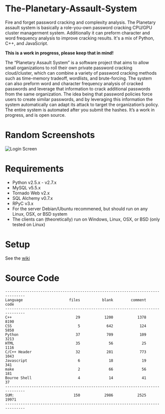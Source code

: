 The-Planetary-Assault-System
============================
Fire and forget password cracking and complexity analysis.  The Planetary assault system is basically a role-you-own password cracking CPU/GPU cluster managerment system.  Additionally it can preform character and word frequency analysis to improve cracking results.  It's a mix of Python, C++, and JavaScript. 

__This is a work in progress, please keep that in mind!__

The “Planetary Assault System” is a software project that aims to allow small organizations to roll their own private password cracking cloud/cluster, which can combine a variety of password cracking methods such as time-memory tradeoff, wordlists, and brute-forcing.  The system can also preform word and character frequency analysis of cracked passwords and leverage that information to crack additional passwords from the same organization.  The idea being that password policies force users to create similar passwords, and by leveraging this information the system automatically can adapt its attack to target the organization’s policy.  The entire system is automated after you submit the hashes.  It’s a work in progress, and is open source.

Random Screenshots
====================
![Login Screen](http://i.imgur.com/LSOTEe3.png "Login Screen")


Requirements
===============
* Python v2.5.x - v2.7.x
* MySQL v5.5.x
* Tornado Web v2.x
* SQL Alchemy v0.7.x
* RPyC v3.x
* For the server Debian/Ubuntu recommened, but should run on any Linux, OSX, or BSD system
* The clients can (theoretically) run on Windows, Linux, OSX, or BSD (only tested on Linux)

Setup
=======
See the [wiki](https://github.com/moloch--/The-Planetary-Assault-System/wiki)

Source Code
=============
```
-------------------------------------------------------------------------------
Language                     files          blank        comment           code
-------------------------------------------------------------------------------
C++                             29           1200           1378           8190
CSS                              5            642            124           5850
Python                          37            709            109           3213
HTML                            35             56             25           1116
C/C++ Header                    32            281            773           1043
Javascript                       6             18             19            341
make                             2             66             56            181
Bourne Shell                     4             14             41             37
-------------------------------------------------------------------------------
SUM:                           150           2986           2525          19971
-------------------------------------------------------------------------------
```
